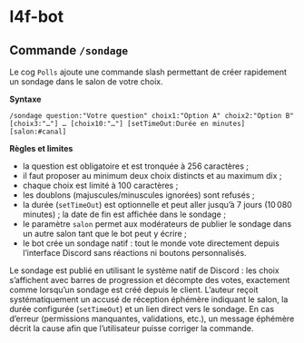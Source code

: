 # l4f-bot

## Commande `/sondage`

Le cog `Polls` ajoute une commande slash permettant de créer rapidement un sondage dans le salon de votre choix.

**Syntaxe**

```
/sondage question:"Votre question" choix1:"Option A" choix2:"Option B" [choix3:"…"] … [choix10:"…"] [setTimeOut:Durée en minutes] [salon:#canal]
```

**Règles et limites**

- la question est obligatoire et est tronquée à 256 caractères ;
- il faut proposer au minimum deux choix distincts et au maximum dix ;
- chaque choix est limité à 100 caractères ;
- les doublons (majuscules/minuscules ignorées) sont refusés ;
- la durée (`setTimeOut`) est optionnelle et peut aller jusqu’à 7 jours (10 080 minutes) ; la date de fin est affichée dans le sondage ;
- le paramètre `salon` permet aux modérateurs de publier le sondage dans un autre salon tant que le bot peut y écrire ;
- le bot crée un sondage natif : tout le monde vote directement depuis l’interface Discord sans réactions ni boutons personnalisés.

Le sondage est publié en utilisant le système natif de Discord : les choix s’affichent avec barres de progression et décompte des votes, exactement comme lorsqu’un sondage est créé depuis le client. L’auteur reçoit systématiquement un accusé de réception éphémère indiquant le salon, la durée configurée (`setTimeOut`) et un lien direct vers le sondage. En cas d’erreur (permissions manquantes, validations, etc.), un message éphémère décrit la cause afin que l’utilisateur puisse corriger la commande.
